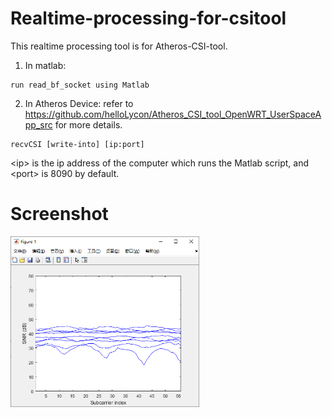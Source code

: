 # Realtime-processing-for-csitool
This realtime processing tool is for Atheros-CSI-tool.

1. In matlab:
~~~
run read_bf_socket using Matlab
~~~

2. In Atheros Device:
refer to https://github.com/helloLycon/Atheros_CSI_tool_OpenWRT_UserSpaceApp_src for more details.
~~~
recvCSI [write-into] [ip:port]
~~~
\<ip\> is the ip address of the computer which runs the Matlab script, and \<port\> is 8090 by default.

# Screenshot
<img src="pic1.png" width = "60%" />
